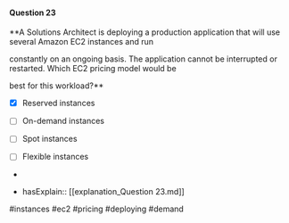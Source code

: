 #### Question  23


**A Solutions Architect is deploying a production application that will use several Amazon EC2 instances and run

constantly on an ongoing basis. The application cannot be interrupted or restarted. Which EC2 pricing model would be

best for this workload?**


- [x] Reserved instances


- [ ] On-demand instances


- [ ] Spot instances


- [ ] Flexible instances


*

- hasExplain:: [[explanation_Question  23.md]]

#instances #ec2 #pricing #deploying #demand 